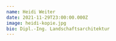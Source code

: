 ```yaml
---
name: Heidi Weiter
date: 2021-11-29T23:00:00.000Z
image: heidi-kopie.jpg
bio: Dipl.-Ing. Landschaftsarchitektur
---
```

